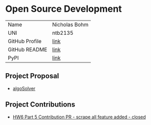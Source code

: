 # Open Source Development

|                |                                                                      |
| :------------- | :------------------------------------------------------------------- |
| Name           | Nicholas Bohm                                                        |
| UNI            | ntb2135                                                              |
| GitHub Profile | [link](https://github.com/Nickbohm555)                               |
| GitHub README  | [link](https://github.com/Nickbohm555/Nickbohm555)                   |
| PyPI           | [link](https://pypi.org/user/nickbohm555/)                           |

## Project Proposal

- [algoSolver](../projects/python/algoSolver.md)

## Project Contributions

- [HW6 Part 5 Contribution PR - scrape all feature added - closed](https://github.com/keirkeenan/web-scraper-python-library/pull/25)
